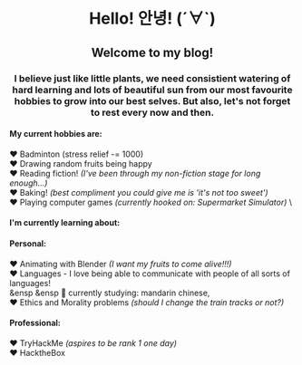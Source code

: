  <h1 style="text-align: center;"> Hello! 안녕! (´∀`) </h1> 
 <h2 style="text-align: center;"> Welcome to my blog! </h2> 

  <h3 style="text-align: center;"> I believe just like little plants, we need consistient watering of <b>hard learning</b> and lots of beautiful sun from our most favourite <b>hobbies</b> to grow into our best selves. But also, let's not forget to rest every now and then.  </h3>  

#### **My current hobbies are:**

❤️ Badminton (stress relief -= 1000)  \
❤️ Drawing random fruits being happy \
❤️ Reading fiction! *(I've been through my non-fiction stage for long enough...)* \
❤️ Baking! *(best compliment you could give me is 'it's not too sweet')*\
❤️ Playing computer games *(currently hooked on: Supermarket Simulator)* \

####  **I'm currently learning about:**
#### **Personal:**
  ❤️ Animating with Blender *(I want my fruits to come alive!!!)*\
  ❤️ Languages - I love being able to communicate with people of all sorts of languages! \
    &ensp &ensp 🖤 currently studying: mandarin chinese, \
  ❤️ Ethics and Morality problems *(should I change the train tracks or not?)* 
  


#### **Professional:**
  ❤️ TryHackMe *(aspires to be rank 1 one day)*\
  ❤️ HacktheBox 
